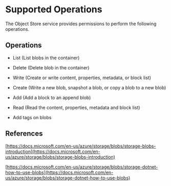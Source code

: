 <!-- loio302e59dc11ce4bcd9d06e07fc0941fbd -->

# Supported Operations

The Object Store service provides permissions to perform the following operations.



<a name="loio302e59dc11ce4bcd9d06e07fc0941fbd__section_u4z_q3c_nbb"/>

## Operations

-   List \(List blobs in the container\)

-   Delete \(Delete blob in the container\)

-   Write \(Create or write content, properties, metadata, or block list\)

-   Create \(Write a new blob, snapshot a blob, or copy a blob to a new blob\)

-   Add \(Add a block to an append blob\)

-   Read \(Read the content, properties, metadata and block list\)

-   Add tags on blobs



<a name="loio302e59dc11ce4bcd9d06e07fc0941fbd__section_jql_53c_nbb"/>

## References

[https://docs.microsoft.com/en-us/azure/storage/blobs/storage-blobs-introduction](https://docs.microsoft.com/en-us/azure/storage/blobs/storage-blobs-introduction)



[https://docs.microsoft.com/en-us/azure/storage/blobs/storage-dotnet-how-to-use-blobs](https://docs.microsoft.com/en-us/azure/storage/blobs/storage-dotnet-how-to-use-blobs)


